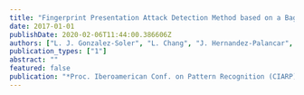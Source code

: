 ```yaml
---
title: "Fingerprint Presentation Attack Detection Method based on a Bag-of-Words Approach"
date: 2017-01-01
publishDate: 2020-02-06T11:44:00.386606Z
authors: ["L. J. Gonzalez-Soler", "L. Chang", "J. Hernandez-Palancar", "A. Perez Suarez", "M. Gomez-Barrero"]
publication_types: ["1"]
abstract: ""
featured: false
publication: "*Proc. Iberoamerican Conf. on Pattern Recognition (CIARP)*"
---
```


